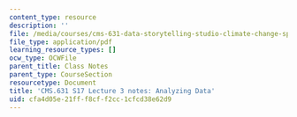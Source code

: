 ```yaml
---
content_type: resource
description: ''
file: /media/courses/cms-631-data-storytelling-studio-climate-change-spring-2017/cfa4d05e21fff8cff2cc1cfcd38e62d9_MITCMS_631s17_lec3_analyze_nt.pdf
file_type: application/pdf
learning_resource_types: []
ocw_type: OCWFile
parent_title: Class Notes
parent_type: CourseSection
resourcetype: Document
title: 'CMS.631 S17 Lecture 3 notes: Analyzing Data'
uid: cfa4d05e-21ff-f8cf-f2cc-1cfcd38e62d9
---
```

